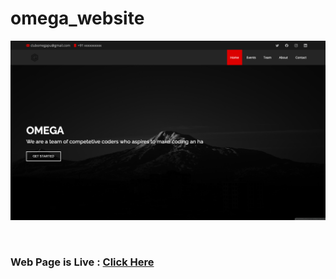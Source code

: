 # omega_website

![Landing Page ScreenShot](land_page.png)

<br>

### Web Page is Live : [Click Here](https://clubomegapu.github.io/omega_website/)
